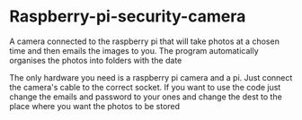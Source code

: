 # Raspberry-pi-security-camera
A camera connected to the raspberry pi that will take photos at a chosen time and then emails the images to you. The program automatically organises the photos into folders with the date

The only hardware you need is a raspberry pi camera and a pi. Just connect the camera's cable to the correct socket.
If you want to use the code just change the emails and password to your ones and change the dest to the place where you want the photos to be stored 
